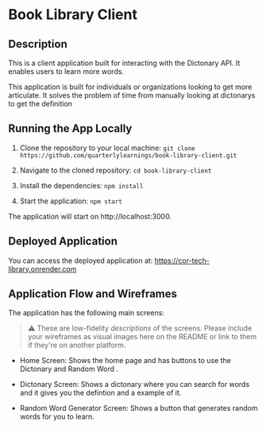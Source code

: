 # Book Library Client

## Description
This is a client application built for interacting with the Dictonary API. It enables users to learn more words. 

This application is built for individuals or organizations looking to get more articulate. It solves the problem of time from manually looking at dictonarys to get the definition 

## Running the App Locally

1. Clone the repository to your local machine: 
    `git clone https://github.com/quarterlylearnings/book-library-client.git`

2. Navigate to the cloned repository: 
    `cd book-library-client`

3. Install the dependencies: 
    `npm install`

4. Start the application: 
    `npm start`

The application will start on http://localhost:3000.

## Deployed Application
You can access the deployed application at: https://cor-tech-library.onrender.com

## Application Flow and Wireframes

The application has the following main screens:

> ⚠️ These are low-fidelity _descriptions_ of the screens. Please include your wireframes as visual images here on the README or link to them if they're on another platform.


- Home Screen: Shows the home page and has buttons to use the Dictonary and Random Word .

- Dictonary Screen: Shows a dictonary where you can search for words and it gives you the defintion and a example of it.

- Random Word Generator Screen: Shows a button that generates random words for you to learn.
